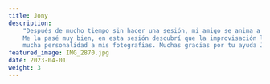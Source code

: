 ```yaml
---
title: Jony
description: 
    "Después de mucho tiempo sin hacer una sesión, mi amigo se anima a ayudarme.
    Me la pasé muy bien, en esta sesión descubrí que la improvisación le da 
    mucha personalidad a mis fotografias. Muchas gracias por tu ayuda Jony!"
featured_image: IMG_2870.jpg
date: 2023-04-01
weight: 3
---
```

